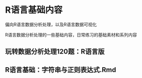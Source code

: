# R语言基础内容

偏向R语言数据分析处理，以及R语言数据可视化

R语言数据分析处理的一些基础内容，日常练习的基础素材和系列内容

##  玩转数据分析处理120题：R语言版

##  R语言基础：字符串与正则表达式.Rmd
